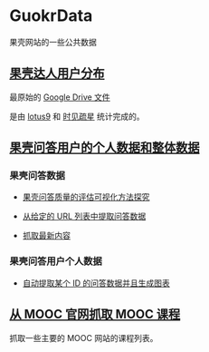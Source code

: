 GuokrData
=========

果壳网站的一些公共数据



## [果壳达人用户分布](https://github.com/GuokrUnion/GuokrData/tree/master/GuokrUsers)

最原始的 [Google Drive 文件](https://docs.google.com/spreadsheet/ccc?key=0ArT0SDdPDm_7dE9qMExQN2U2eHZPVzJMWTBKVnhMU2c&usp=sharing)

是由 [lotus9](http://www.guokr.com/i/2063735696/) 和 [时见疏星](http://www.guokr.com/i/1769480175/) 统计完成的。


## [果壳问答用户的个人数据和整体数据](https://github.com/GuokrUnion/GuokrData/tree/master/GuokrQA)


### 果壳问答数据

* [果壳问答质量的评估可视化方法探究](https://github.com/GuokrUnion/GuokrData/blob/master/GuokrQA/QAEvaluation.nb)

* [从给定的 URL 列表中提取问答数据](https://github.com/GuokrUnion/GuokrData/tree/master/GuokrQA/ExtractQAFromLists)
* [抓取最新内容](https://github.com/GuokrUnion/GuokrData/tree/master/GuokrQA/UnAnsweredQ48)

### 果壳问答用户个人数据

* [自动提取某个 ID 的问答数据并且生成图表](https://github.com/GuokrUnion/GuokrData/tree/master/GuokrQA/UserAnswersGuokr)


## [从 MOOC 官网抓取 MOOC 课程](https://github.com/GuokrUnion/GuokrData/tree/master/MOOC)

抓取一些主要的 MOOC 网站的课程列表。

